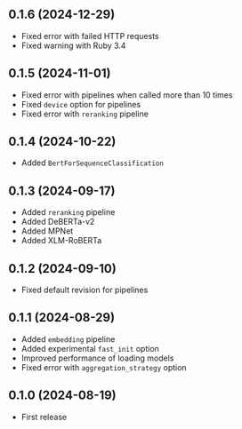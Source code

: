 ## 0.1.6 (2024-12-29)

- Fixed error with failed HTTP requests
- Fixed warning with Ruby 3.4

## 0.1.5 (2024-11-01)

- Fixed error with pipelines when called more than 10 times
- Fixed `device` option for pipelines
- Fixed error with `reranking` pipeline

## 0.1.4 (2024-10-22)

- Added `BertForSequenceClassification`

## 0.1.3 (2024-09-17)

- Added `reranking` pipeline
- Added DeBERTa-v2
- Added MPNet
- Added XLM-RoBERTa

## 0.1.2 (2024-09-10)

- Fixed default revision for pipelines

## 0.1.1 (2024-08-29)

- Added `embedding` pipeline
- Added experimental `fast_init` option
- Improved performance of loading models
- Fixed error with `aggregation_strategy` option

## 0.1.0 (2024-08-19)

- First release
